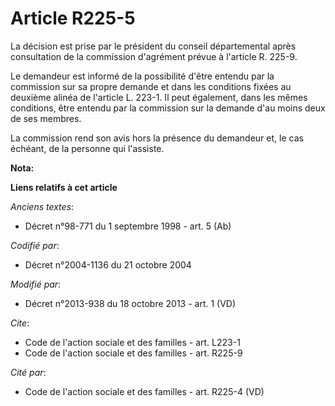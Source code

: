 # Article R225-5

La décision est prise par le président du conseil départemental après consultation de la commission d'agrément prévue à
l'article R. 225-9. 

Le demandeur est informé de la possibilité d'être entendu par la commission sur sa propre demande et dans les conditions
fixées au deuxième alinéa de l'article L. 223-1. Il peut également, dans les mêmes conditions, être entendu par la commission
sur la demande d'au moins deux de ses membres. 

La commission rend son avis hors la présence du demandeur et, le cas échéant, de la personne qui l'assiste.

**Nota:**



**Liens relatifs à cet article**

_Anciens textes_:

  - Décret n°98-771 du 1 septembre 1998 - art. 5 (Ab)

_Codifié par_:

  - Décret n°2004-1136 du 21 octobre 2004

_Modifié par_:

  - Décret n°2013-938 du 18 octobre 2013 - art. 1 (VD)

_Cite_:

  - Code de l'action sociale et des familles - art. L223-1
  - Code de l'action sociale et des familles - art. R225-9

_Cité par_:

  - Code de l'action sociale et des familles - art. R225-4 (VD)
